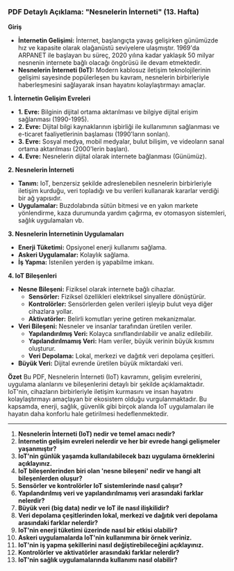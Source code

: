 ### PDF Detaylı Açıklama: "Nesnelerin İnterneti" (13. Hafta)

**Giriş**
- **İnternetin Gelişimi:** İnternet, başlangıçta yavaş gelişirken günümüzde hız ve kapasite olarak olağanüstü seviyelere ulaşmıştır. 1969'da ARPANET ile başlayan bu süreç, 2020 yılına kadar yaklaşık 50 milyar nesnenin internete bağlı olacağı öngörüsü ile devam etmektedir.
- **Nesnelerin İnterneti (IoT):** Modern kablosuz iletişim teknolojilerinin gelişimi sayesinde popülerleşen bu kavram, nesnelerin birbirleriyle haberleşmesini sağlayarak insan hayatını kolaylaştırmayı amaçlar.

**1. İnternetin Gelişim Evreleri**
- **1. Evre:** Bilginin dijital ortama aktarılması ve bilgiye dijital erişim sağlanması (1990-1995).
- **2. Evre:** Dijital bilgi kaynaklarının işbirliği ile kullanımının sağlanması ve e-ticaret faaliyetlerinin başlaması (1990'ların sonları).
- **3. Evre:** Sosyal medya, mobil medyalar, bulut bilişim, ve videoların sanal ortama aktarılması (2000'lerin başları).
- **4. Evre:** Nesnelerin dijital olarak internete bağlanması (Günümüz).

**2. Nesnelerin İnterneti**
- **Tanım:** IoT, benzersiz şekilde adreslenebilen nesnelerin birbirleriyle iletişim kurduğu, veri topladığı ve bu verileri kullanarak kararlar verdiği bir ağ yapısıdır.
- **Uygulamalar:** Buzdolabında sütün bitmesi ve en yakın markete yönlendirme, kaza durumunda yardım çağırma, ev otomasyon sistemleri, sağlık uygulamaları vb.

**3. Nesnelerin İnternetinin Uygulamaları**
- **Enerji Tüketimi:** Opsiyonel enerji kullanımı sağlama.
- **Askeri Uygulamalar:** Kolaylık sağlama.
- **İş Yapma:** İstenilen yerden iş yapabilme imkanı.

**4. IoT Bileşenleri**
- **Nesne Bileşeni:** Fiziksel olarak internete bağlı cihazlar.
  - **Sensörler:** Fiziksel özellikleri elektriksel sinyallere dönüştürür.
  - **Kontrolörler:** Sensörlerden gelen verileri işleyip bulut veya diğer cihazlara yollar.
  - **Aktivatörler:** Belirli komutları yerine getiren mekanizmalar.
- **Veri Bileşeni:** Nesneler ve insanlar tarafından üretilen veriler.
  - **Yapılandırılmış Veri:** Kolayca sınıflandırılabilir ve analiz edilebilir.
  - **Yapılandırılmamış Veri:** Ham veriler, büyük verinin büyük kısmını oluşturur.
  - **Veri Depolama:** Lokal, merkezi ve dağıtık veri depolama çeşitleri.
- **Büyük Veri:** Dijital evrende üretilen büyük miktardaki veri.

**Özet**
Bu PDF, Nesnelerin İnterneti (IoT) kavramını, gelişim evrelerini, uygulama alanlarını ve bileşenlerini detaylı bir şekilde açıklamaktadır. IoT'nin, cihazların birbirleriyle iletişim kurmasını ve insan hayatını kolaylaştırmayı amaçlayan bir ekosistem olduğu vurgulanmaktadır. Bu kapsamda, enerji, sağlık, güvenlik gibi birçok alanda IoT uygulamaları ile hayatın daha konforlu hale getirilmesi hedeflenmektedir.

<hr>

1. **Nesnelerin İnterneti (IoT) nedir ve temel amacı nedir?**
2. **İnternetin gelişim evreleri nelerdir ve her bir evrede hangi gelişmeler yaşanmıştır?**
3. **IoT'nin günlük yaşamda kullanılabilecek bazı uygulama örneklerini açıklayınız.**
4. **IoT bileşenlerinden biri olan 'nesne bileşeni' nedir ve hangi alt bileşenlerden oluşur?**
5. **Sensörler ve kontrolörler IoT sistemlerinde nasıl çalışır?**
6. **Yapılandırılmış veri ve yapılandırılmamış veri arasındaki farklar nelerdir?**
7. **Büyük veri (big data) nedir ve IoT ile nasıl ilişkilidir?**
8. **Veri depolama çeşitlerinden lokal, merkezi ve dağıtık veri depolama arasındaki farklar nelerdir?**
9. **IoT'nin enerji tüketimi üzerinde nasıl bir etkisi olabilir?**
10. **Askeri uygulamalarda IoT'nin kullanımına bir örnek veriniz.**
11. **IoT'nin iş yapma şekillerini nasıl değiştirebileceğini açıklayınız.**
12. **Kontrolörler ve aktivatörler arasındaki farklar nelerdir?**
13. **IoT'nin sağlık uygulamalarında kullanımı nasıl olabilir?**
